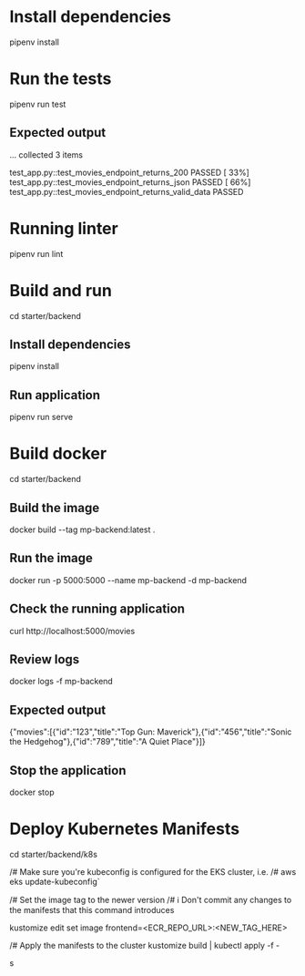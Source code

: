 # Install dependencies
pipenv install

# Run the tests
pipenv run test

## Expected output
...
collected 3 items

test_app.py::test_movies_endpoint_returns_200 PASSED                                                                                              [ 33%]
test_app.py::test_movies_endpoint_returns_json PASSED                                                                                             [ 66%]
test_app.py::test_movies_endpoint_returns_valid_data PASSED  

# Running linter
pipenv run lint

# Build and run
cd starter/backend

## Install dependencies
pipenv install

## Run application
pipenv run serve

# Build docker
cd starter/backend

## Build the image
docker build --tag mp-backend:latest .

## Run the image
docker run -p 5000:5000 --name mp-backend -d mp-backend

## Check the running application
curl http://localhost:5000/movies

## Review logs
docker logs -f mp-backend

## Expected output
{"movies":[{"id":"123","title":"Top Gun: Maverick"},{"id":"456","title":"Sonic the Hedgehog"},{"id":"789","title":"A Quiet Place"}]}

## Stop the application
docker stop

# Deploy Kubernetes Manifests
cd starter/backend/k8s

/# Make sure you're kubeconfig is configured for the EKS cluster, i.e.
/# aws eks update-kubeconfig`

/# Set the image tag to the newer version
/# ℹ️ Don't commit any changes to the manifests that this command introduces

kustomize edit set image frontend=<ECR_REPO_URL>:<NEW_TAG_HERE>

/# Apply the manifests to the cluster
kustomize build | kubectl apply -f -

s

